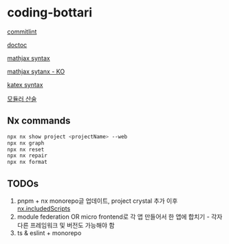 # coding-bottari

[commitlint](https://commitlint.js.org/)

[doctoc](https://github.com/thlorenz/doctoc)

[mathjax syntax](https://www.onemathematicalcat.org/MathJaxDocumentation/TeXSyntax.html)

[mathjax sytanx - KO](https://www.onemathematicalcat.org/MathJaxDocumentation/MathJaxKorean/TeXSyntax_ko.html)

[katex syntax](https://katex.org/docs/supported)

[모듈러 산술](https://ko.wikipedia.org/wiki/%EB%AA%A8%EB%93%88%EB%9F%AC_%EC%82%B0%EC%88%A0)

## Nx commands

```bash
npx nx show project <projectName> --web
npx nx graph
npx nx reset
npx nx repair
npx nx format
```

## TODOs

1. pnpm + nx monorepo글 업데이트, project crystal 추가 이후 [nx.includedScripts](https://nx.dev/recipes/adopting-nx/adding-to-monorepo#installing-nx)
2. module federation OR micro frontend로 각 앱 만들어서 한 앱에 합치기 - 각자 다른 프레임워크 및 버전도 가능해야 함
3. ts & eslint + monorepo
